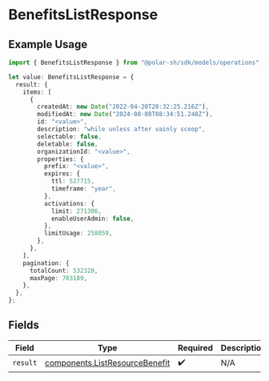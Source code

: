 # BenefitsListResponse

## Example Usage

```typescript
import { BenefitsListResponse } from "@polar-sh/sdk/models/operations";

let value: BenefitsListResponse = {
  result: {
    items: [
      {
        createdAt: new Date("2022-04-20T20:32:25.216Z"),
        modifiedAt: new Date("2024-08-08T08:34:51.248Z"),
        id: "<value>",
        description: "while unless after vainly scoop",
        selectable: false,
        deletable: false,
        organizationId: "<value>",
        properties: {
          prefix: "<value>",
          expires: {
            ttl: 527715,
            timeframe: "year",
          },
          activations: {
            limit: 271306,
            enableUserAdmin: false,
          },
          limitUsage: 258059,
        },
      },
    ],
    pagination: {
      totalCount: 532320,
      maxPage: 703189,
    },
  },
};
```

## Fields

| Field                                                                            | Type                                                                             | Required                                                                         | Description                                                                      |
| -------------------------------------------------------------------------------- | -------------------------------------------------------------------------------- | -------------------------------------------------------------------------------- | -------------------------------------------------------------------------------- |
| `result`                                                                         | [components.ListResourceBenefit](../../models/components/listresourcebenefit.md) | :heavy_check_mark:                                                               | N/A                                                                              |